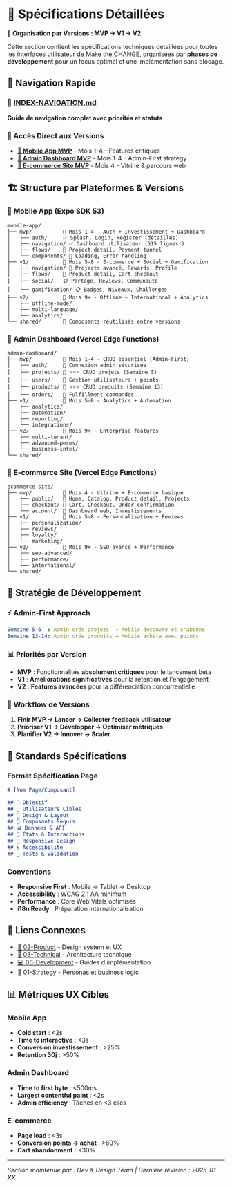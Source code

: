# 📱 Spécifications Détaillées

**🎯 Organisation par Versions : MVP → V1 → V2**

Cette section contient les spécifications techniques détaillées pour toutes les interfaces utilisateur de Make the CHANGE, organisées par **phases de développement** pour un focus optimal et une implémentation sans blocage.

## 🚀 Navigation Rapide

### **📍 [INDEX-NAVIGATION.md](./INDEX-NAVIGATION.md)** 
**Guide de navigation complet avec priorités et statuts**

### **🎯 Accès Direct aux Versions**
- **[📱 Mobile App MVP](./mobile-app/mvp/)** - Mois 1-4 - Features critiques
- **[💼 Admin Dashboard MVP](./admin-dashboard/mvp/)** - Mois 1-4 - Admin-First strategy  
- **[🛒 E-commerce Site MVP](./ecommerce-site/mvp/)** - Mois 4 - Vitrine & parcours web

## 🏗️ Structure par Plateformes & Versions

### 📱 **Mobile App (Expo SDK 53)**
```
mobile-app/
├── mvp/          🚀 Mois 1-4 - Auth + Investissement + Dashboard
│   ├── auth/     ✅ Splash, Login, Register (détaillés)
│   ├── navigation/ ✅ Dashboard utilisateur (515 lignes!)
│   ├── flows/    🚧 Project detail, Payment tunnel
│   └── components/ 🚧 Loading, Error handling
├── v1/           🎯 Mois 5-8 - E-commerce + Social + Gamification
│   ├── navigation/ 🚧 Projects avancé, Rewards, Profile
│   ├── flows/    🚧 Product detail, Cart checkout
│   ├── social/   📋 Partage, Reviews, Communauté
│   └── gamification/ 📋 Badges, Niveaux, Challenges
├── v2/           🌟 Mois 9+ - Offline + International + Analytics
│   ├── offline-mode/
│   ├── multi-language/
│   └── analytics/
└── shared/       🔧 Composants réutilisés entre versions
```

### 💼 **Admin Dashboard (Vercel Edge Functions)**
```
admin-dashboard/
├── mvp/          🚀 Mois 1-4 - CRUD essentiel (Admin-First)
│   ├── auth/     🚧 Connexion admin sécurisée
│   ├── projects/ 🚧 ⭐️⭐️⭐️ CRUD projets (Semaine 5)
│   ├── users/    🚧 Gestion utilisateurs + points
│   ├── products/ 🚧 ⭐️⭐️⭐️ CRUD produits (Semaine 13)
│   └── orders/   🚧 Fulfillment commandes
├── v1/           🎯 Mois 5-8 - Analytics + Automation
│   ├── analytics/
│   ├── automation/
│   ├── reporting/
│   └── integrations/
├── v2/           🌟 Mois 9+ - Enterprise features
│   ├── multi-tenant/
│   ├── advanced-perms/
│   └── business-intel/
└── shared/
```

### 🛒 **E-commerce Site (Vercel Edge Functions)**
```
ecommerce-site/
├── mvp/          🚀 Mois 4 - Vitrine + E-commerce basique
│   ├── public/   🚧 Home, Catalog, Product detail, Projects
│   ├── checkout/ 🚧 Cart, Checkout, Order confirmation
│   └── account/  🚧 Dashboard web, Investissements
├── v1/           🎯 Mois 5-8 - Personnalisation + Reviews
│   ├── personalization/
│   ├── reviews/
│   ├── loyalty/
│   └── marketing/
├── v2/           🌟 Mois 9+ - SEO avancé + Performance
│   ├── seo-advanced/
│   ├── performance/
│   └── international/
└── shared/
```

## 🎯 Stratégie de Développement

### ⚡ **Admin-First Approach**
```yaml
Semaine 5-6  : Admin crée projets  → Mobile découvre et s'abonne
Semaine 13-14: Admin crée produits → Mobile achète avec points
```

### 📊 **Priorités par Version**
- **MVP** : Fonctionnalités **absolument critiques** pour le lancement beta
- **V1** : **Améliorations significatives** pour la rétention et l'engagement
- **V2** : **Features avancées** pour la différenciation concurrentielle

### 🔄 **Workflow de Versions**
1. **Finir MVP → Lancer → Collecter feedback utilisateur**
2. **Prioriser V1 → Développer → Optimiser métriques**
3. **Planifier V2 → Innover → Scaler**

## 📐 Standards Spécifications

### Format Spécification Page
```markdown
# [Nom Page/Composant]

## 🎯 Objectif
## 👤 Utilisateurs Cibles  
## 🎨 Design & Layout
## 🔧 Composants Requis
## 📊 Données & API
## 🔄 États & Interactions
## 📱 Responsive Design
## ♿ Accessibilité
## 🧪 Tests & Validation
```

### Conventions
- **Responsive First** : Mobile → Tablet → Desktop
- **Accessibility** : WCAG 2.1 AA minimum
- **Performance** : Core Web Vitals optimisés
- **i18n Ready** : Préparation internationalisation

## 🔗 Liens Connexes

- [🎨 02-Product](../02-product/) - Design system et UX
- [🔧 03-Technical](../03-technical/) - Architecture technique
- [💻 06-Development](../06-development/) - Guides d'implémentation
- [💼 01-Strategy](../01-strategy/) - Personas et business logic

## 📊 Métriques UX Cibles

### Mobile App
- **Cold start** : <2s
- **Time to interactive** : <3s  
- **Conversion investissement** : >25%
- **Retention 30j** : >50%

### Admin Dashboard
- **Time to first byte** : <500ms
- **Largest contentful paint** : <2s
- **Admin efficiency** : Tâches en <3 clics

### E-commerce
- **Page load** : <3s
- **Conversion points → achat** : >60%
- **Cart abandonment** : <30%

---
*Section maintenue par : Dev & Design Team | Dernière révision : 2025-01-XX*